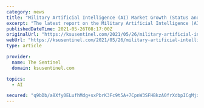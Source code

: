```yaml
---
category: news
title: "Military Artificial Intelligence (AI) Market Growth (Status and Outlook) 2021-2026"
excerpt: "The latest report on the Military Artificial Intelligence (AI) is designed to give emerging as well as established industry players a strategic edge by allowing them to better grasp industry events and gather insights on past and current industry happenings that will have a significant impact on the global Shower Installation and Repair Services market’s growth in the coming years."
publishedDateTime: 2021-05-26T08:17:00Z
originalUrl: "https://ksusentinel.com/2021/05/26/military-artificial-intelligence-ai-market-growth-status-and-outlook-2021-2026/"
webUrl: "https://ksusentinel.com/2021/05/26/military-artificial-intelligence-ai-market-growth-status-and-outlook-2021-2026/"
type: article

provider:
  name: The Sentinel
  domain: ksusentinel.com

topics:
  - AI

secured: "q9bDb/a8Xfy0ELufhMdg+sxPbrK3Fc9t5A+7CpnW3SFHBkzA0frXdbpICgMjxQzLTSi5KgBqcnrj/xaA2rnqKMezq5jJUCX13Mht4vWSw7GWFl5Yop65Q7MJjXIvN+6Kg6v1QfQparRZycwKfna5eDIXxfI+OX9oj8fsypSWeDr+Pa6lA/9eHfepdkZXSllP44yaLtlBeLF03qL+A+zQEyCeytrzsMznrmwdIClLZAywbwgPgSKJTMSu6PbzlEY1dB2SuetSV0oX2+LTMNWH8UBZCkJriBhoYujSePDVGZUIPStkkSgMAcXtiBNxWT+9aD8RLOXCy8u4CyV5YTVcQrYH/eCCTLUvMivbtCNADgY=;9zhp3owBj5TYUSu1HCjw3w=="
---
```


